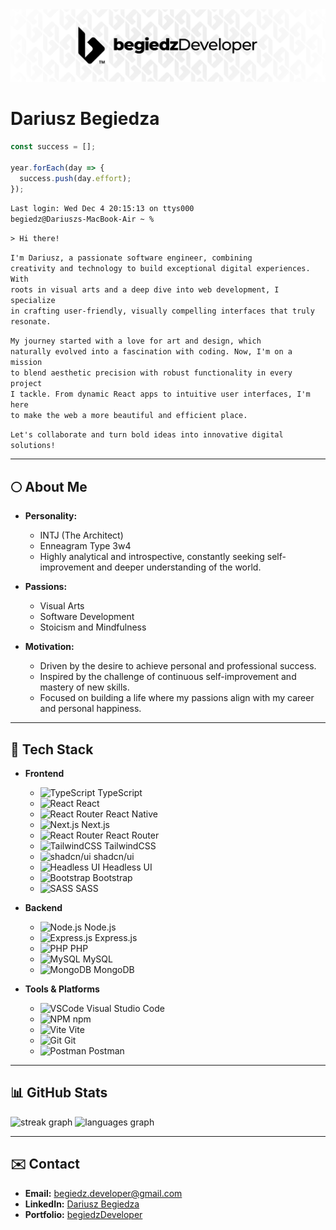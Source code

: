 <div align="center">
  <img src="https://github.com/begiedz/begiedz/blob/main/img/bD24_Banner.png" />
</div>

# Dariusz Begiedza

```typescript
const success = [];

year.forEach(day => {
  success.push(day.effort);
});
```

<code>Last login: Wed Dec 4 20:15:13 on ttys000</code>
<br>
<code>begiedz@Dariuszs-MacBook-Air ~ %</code>

<code>> Hi there!</code>

<code>I'm Dariusz, a passionate software engineer, combining creativity and technology to build exceptional digital experiences. With roots in visual arts and a deep dive into web development, I specialize in crafting user-friendly, visually compelling interfaces that truly resonate.</code>

<code>My journey started with a love for art and design, which naturally evolved into a fascination with coding. Now, I'm on a mission to blend aesthetic precision with robust functionality in every project I tackle. From dynamic React apps to intuitive user interfaces, I'm here to make the web a more beautiful and efficient place.</code>

<code>Let's collaborate and turn bold ideas into innovative digital solutions!</code>

---

## 🌕 About Me

- **Personality:**

  - INTJ (The Architect)
  - Enneagram Type 3w4
  - Highly analytical and introspective, constantly seeking self-improvement and deeper understanding of the world.

- **Passions:**

  - Visual Arts
  - Software Development
  - Stoicism and Mindfulness

- **Motivation:**
  - Driven by the desire to achieve personal and professional success.
  - Inspired by the challenge of continuous self-improvement and mastery of new skills.
  - Focused on building a life where my passions align with my career and personal happiness.

---

## 🚀 Tech Stack

- **Frontend**

  - <img src="https://skillicons.dev/icons?i=ts" height="24" alt="TypeScript" /> <span>TypeScript</span>
  - <img src="https://skillicons.dev/icons?i=react" height="24" alt="React" /> <span>React</span>
  - <img src="https://skillicons.dev/icons?i=react" height="24" alt="React Router" /> <span>React Native</span>
  - <img src="https://skillicons.dev/icons?i=nextjs" height="24" alt="Next.js" /> <span>Next.js</span>
  - <img src="https://www.svgrepo.com/show/354262/react-router.svg" height="24" alt="React Router" /> <span>React Router</span>
  - <img src="https://skillicons.dev/icons?i=tailwind" height="24" alt="TailwindCSS" /> <span>TailwindCSS</span>
  - <img src="https://avatars.githubusercontent.com/u/139895814?s=200&v=4" height="24" alt="shadcn/ui" style="border-radius: 4px" /> <span>shadcn/ui</span>
  - <img src="https://seeklogo.com/images/H/headless-ui-logo-034B045C5C-seeklogo.com.png" height="24" alt="Headless UI" /> <span>Headless UI</span>
  - <img src="https://skillicons.dev/icons?i=bootstrap" height="24" alt="Bootstrap" /> <span>Bootstrap</span>
  - <img src="https://skillicons.dev/icons?i=sass" height="24" alt="SASS" /> <span>SASS</span>

- **Backend**

  - <img src="https://skillicons.dev/icons?i=nodejs" height="24" alt="Node.js" /> <span>Node.js</span>
  - <img src="https://skillicons.dev/icons?i=express" height="24" alt="Express.js" /> <span>Express.js</span>
  - <img src="https://skillicons.dev/icons?i=php" height="24" alt="PHP" /> <span>PHP</span>
  - <img src="https://skillicons.dev/icons?i=mysql" height="24" alt="MySQL" /> <span>MySQL</span>
  - <img src="https://skillicons.dev/icons?i=mongodb" height="24" alt="MongoDB" /> <span>MongoDB</span>

- **Tools & Platforms**
  - <img src="https://skillicons.dev/icons?i=vscode" height="24" alt="VSCode" /> <span>Visual Studio Code</span>
  - <img src="https://skillicons.dev/icons?i=npm" height="24" alt="NPM" /> <span>npm</span>
  - <img src="https://skillicons.dev/icons?i=vite" height="24" alt="Vite" /> <span>Vite</span>
  - <img src="https://skillicons.dev/icons?i=git" height="24" alt="Git" /> <span>Git</span>
  - <img src="https://skillicons.dev/icons?i=postman" height="24" alt="Postman" /> <span>Postman</span>

---

## 📊 GitHub Stats

<div align="left">
  <img src="https://streak-stats.demolab.com?user=begiedz&locale=en&mode=weekly&theme=dark&hide_border=true&border_radius=5&date_format=j%20M%5B%20Y%5D" height="160" alt="streak graph"  />
  <img src="https://github-readme-stats.vercel.app/api/top-langs?username=begiedz&locale=en&hide_title=false&layout=compact&card_width=320&langs_count=8&theme=dark&hide_border=true" height="160" alt="languages graph"  />
</div>

---

## ✉️ Contact

- **Email:** [begiedz.developer@gmail.com](mailto:begiedz.developer@gmail.com)
- **LinkedIn:** [Dariusz Begiedza](https://www.linkedin.com/in/dariuszbegiedza/)
- **Portfolio:** [begiedzDeveloper](https://begiedz.vercel.app)
